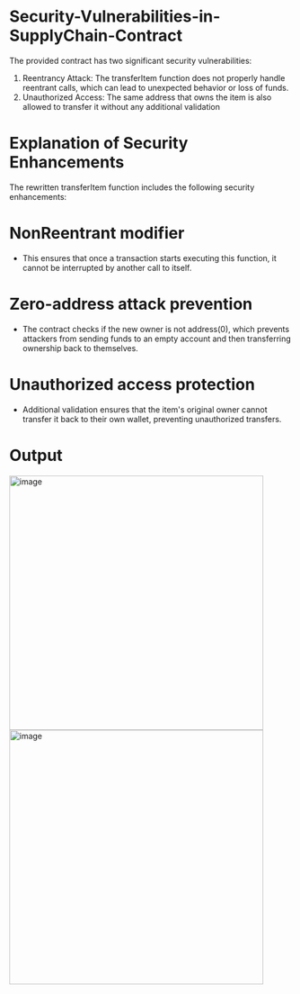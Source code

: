 # Security-Vulnerabilities-in-SupplyChain-Contract
The provided contract has two significant security vulnerabilities:
1. Reentrancy Attack: The transferItem function does not properly handle reentrant calls, which can lead to unexpected behavior or loss of funds.
2. Unauthorized Access: The same address that owns the item is also allowed to transfer it without any additional validation
# Explanation of Security Enhancements
The rewritten transferItem function includes the following security enhancements:
# NonReentrant modifier
  - This ensures that once a transaction starts executing this function, it cannot be interrupted by another call to itself.
#	Zero-address attack prevention
  - The contract checks if the new owner is not address(0), which prevents attackers from sending funds to an empty account and then transferring ownership back to themselves.
#	Unauthorized access protection
- Additional validation ensures that the item's original owner cannot transfer it back to their own wallet, preventing unauthorized transfers.
# Output

<img width="452" alt="image" src="https://github.com/user-attachments/assets/fd23605c-68e3-4332-918b-d21e283490c1">
<img width="452" alt="image" src="https://github.com/user-attachments/assets/15dc5443-05a2-4f2f-8690-d1465f6b1329">



